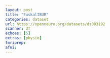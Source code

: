 ```yaml
---
layout: post
title: "EuskalIBUR"
categories: dataset
url: https://openneuro.org/datasets/ds003192
scanner: 3T
echoes: [5]
extras: [physio]
fmriprep:
afni:
---
```

